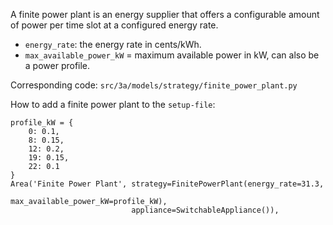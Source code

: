A finite power plant is an energy supplier that offers a configurable amount of power per time slot at a configured energy rate.

- `energy_rate`: the energy rate in cents/kWh.
- `max_available_power_kW` = maximum available power in kW, can also be a power profile.


Corresponding code: `src/3a/models/strategy/finite_power_plant.py`



How to add a finite power plant to the `setup-file`:

```
profile_kW = {
    0: 0.1,
    8: 0.15,
    12: 0.2,
    19: 0.15,
    22: 0.1
}         
Area('Finite Power Plant', strategy=FinitePowerPlant(energy_rate=31.3,
                                                     max_available_power_kW=profile_kW),
                           appliance=SwitchableAppliance()),
```